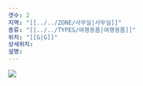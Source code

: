 ```yaml
---
갯수: 2
지역: "[[../../ZONE/사무실|사무실]]"
종류: "[[../../TYPES/여행용품|여행용품]]"
위치: "[[G|G]]"
상세위치: 
설명: 
---
```

![](http://192.168.50.22/devices/240608_IMG_0230.jpg)
